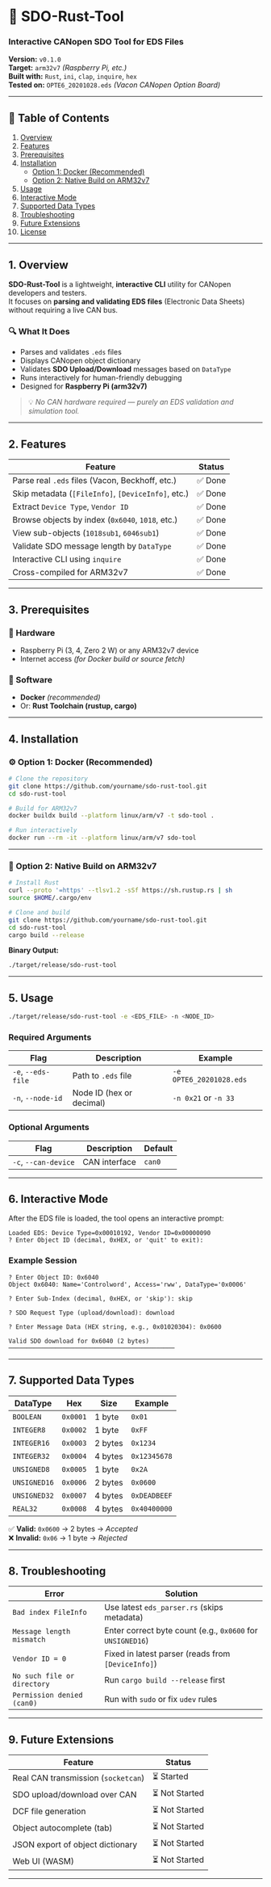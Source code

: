 # 🧰 SDO-Rust-Tool  
### Interactive CANopen SDO Tool for EDS Files  

**Version:** `v0.1.0`  
**Target:** `arm32v7` *(Raspberry Pi, etc.)*  
**Built with:** `Rust`, `ini`, `clap`, `inquire`, `hex`  
**Tested on:** `OPTE6_20201028.eds` *(Vacon CANopen Option Board)*  

---

## 📖 Table of Contents
1. [Overview](#overview)  
2. [Features](#features)  
3. [Prerequisites](#prerequisites)  
4. [Installation](#installation)  
   - [Option 1: Docker (Recommended)](#option-1-docker-recommended)  
   - [Option 2: Native Build on ARM32v7](#option-2-native-build-on-arm32v7)  
5. [Usage](#usage)  
6. [Interactive Mode](#interactive-mode)  
7. [Supported Data Types](#supported-data-types)  
8. [Troubleshooting](#troubleshooting)  
9. [Future Extensions](#future-extensions)  
10. [License](#license)  

---

## 1. Overview

**SDO-Rust-Tool** is a lightweight, **interactive CLI** utility for CANopen developers and testers.  
It focuses on **parsing and validating EDS files** (Electronic Data Sheets) without requiring a live CAN bus.

### 🔍 What It Does
- Parses and validates `.eds` files  
- Displays CANopen object dictionary  
- Validates **SDO Upload/Download** messages based on `DataType`  
- Runs interactively for human-friendly debugging  
- Designed for **Raspberry Pi (arm32v7)**  

> 💡 *No CAN hardware required — purely an EDS validation and simulation tool.*

---

## 2. Features

| Feature | Status |
|----------|--------|
| Parse real `.eds` files (Vacon, Beckhoff, etc.) | ✅ Done |
| Skip metadata (`[FileInfo]`, `[DeviceInfo]`, etc.) | ✅ Done |
| Extract `Device Type`, `Vendor ID` | ✅ Done |
| Browse objects by index (`0x6040`, `1018`, etc.) | ✅ Done |
| View sub-objects (`1018sub1`, `6046sub1`) | ✅ Done |
| Validate SDO message length by `DataType` | ✅ Done |
| Interactive CLI using `inquire` | ✅ Done |
| Cross-compiled for ARM32v7 | ✅ Done |

---

## 3. Prerequisites

### 🧱 Hardware
- Raspberry Pi (3, 4, Zero 2 W) or any ARM32v7 device  
- Internet access *(for Docker build or source fetch)*  

### 🧰 Software
- **Docker** *(recommended)*  
- Or: **Rust Toolchain (rustup, cargo)**  

---

## 4. Installation

### ⚙️ Option 1: Docker (Recommended)
```bash
# Clone the repository
git clone https://github.com/yourname/sdo-rust-tool.git
cd sdo-rust-tool

# Build for ARM32v7
docker buildx build --platform linux/arm/v7 -t sdo-tool .

# Run interactively
docker run --rm -it --platform linux/arm/v7 sdo-tool
```

---

### 🧩 Option 2: Native Build on ARM32v7
```bash
# Install Rust
curl --proto '=https' --tlsv1.2 -sSf https://sh.rustup.rs | sh
source $HOME/.cargo/env

# Clone and build
git clone https://github.com/yourname/sdo-rust-tool.git
cd sdo-rust-tool
cargo build --release
```

**Binary Output:**  
```bash
./target/release/sdo-rust-tool
```

---

## 5. Usage

```bash
./target/release/sdo-rust-tool -e <EDS_FILE> -n <NODE_ID>
```

### Required Arguments

| Flag | Description | Example |
|------|--------------|----------|
| `-e`, `--eds-file` | Path to `.eds` file | `-e OPTE6_20201028.eds` |
| `-n`, `--node-id`  | Node ID (hex or decimal) | `-n 0x21` or `-n 33` |

### Optional Arguments

| Flag | Description | Default |
|------|--------------|----------|
| `-c`, `--can-device` | CAN interface | `can0` |

---

## 6. Interactive Mode

After the EDS file is loaded, the tool opens an interactive prompt:

```text
Loaded EDS: Device Type=0x00010192, Vendor ID=0x00000090
? Enter Object ID (decimal, 0xHEX, or 'quit' to exit):
```

### Example Session
```text
? Enter Object ID: 0x6040
Object 0x6040: Name='Controlword', Access='rww', DataType='0x0006'

? Enter Sub-Index (decimal, 0xHEX, or 'skip'): skip

? SDO Request Type (upload/download): download

? Enter Message Data (HEX string, e.g., 0x01020304): 0x0600

Valid SDO download for 0x6040 (2 bytes)
──────────────────────────────────────────────
```

---

## 7. Supported Data Types

| DataType | Hex | Size | Example |
|-----------|-----|------|----------|
| `BOOLEAN` | `0x0001` | 1 byte | `0x01` |
| `INTEGER8` | `0x0002` | 1 byte | `0xFF` |
| `INTEGER16` | `0x0003` | 2 bytes | `0x1234` |
| `INTEGER32` | `0x0004` | 4 bytes | `0x12345678` |
| `UNSIGNED8` | `0x0005` | 1 byte | `0x2A` |
| `UNSIGNED16` | `0x0006` | 2 bytes | `0x0600` |
| `UNSIGNED32` | `0x0007` | 4 bytes | `0xDEADBEEF` |
| `REAL32` | `0x0008` | 4 bytes | `0x40400000` |

✅ **Valid:** `0x0600` → 2 bytes → *Accepted*  
❌ **Invalid:** `0x06` → 1 byte → *Rejected*

---

## 8. Troubleshooting

| Error | Solution |
|-------|-----------|
| `Bad index FileInfo` | Use latest `eds_parser.rs` (skips metadata) |
| `Message length mismatch` | Enter correct byte count (e.g., `0x0600` for `UNSIGNED16`) |
| `Vendor ID = 0` | Fixed in latest parser (reads from `[DeviceInfo]`) |
| `No such file or directory` | Run `cargo build --release` first |
| `Permission denied (can0)` | Run with `sudo` or fix `udev` rules |

---

## 9. Future Extensions

| Feature | Status |
|----------|--------|
| Real CAN transmission (`socketcan`) | ⏳ Started |
| SDO upload/download over CAN | ⏳ Not Started |
| DCF file generation | ⏳ Not Started |
| Object autocomplete (tab) | ⏳ Not Started |
| JSON export of object dictionary | ⏳ Not Started |
| Web UI (WASM) | ⏳ Not Started |

---